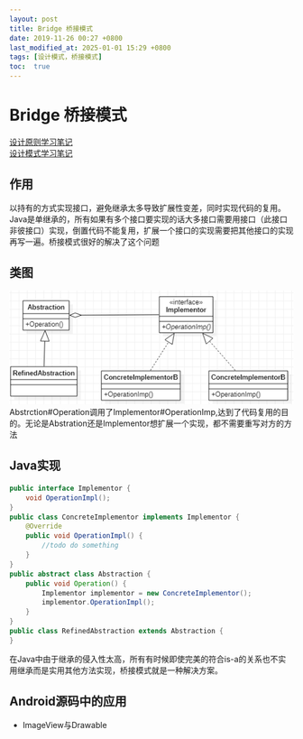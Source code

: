 ```yaml
---
layout: post
title: Bridge 桥接模式
date: 2019-11-26 00:27 +0800
last_modified_at: 2025-01-01 15:29 +0800
tags: [设计模式，桥接模式]
toc:  true
---
```

# Bridge 桥接模式

[设计原则学习笔记](https://www.jianshu.com/p/f7f79adad32b)  
[设计模式学习笔记](https://www.jianshu.com/p/08bf9381697c)  
## 作用
以持有的方式实现接口，避免继承太多导致扩展性变差，同时实现代码的复用。  
Java是单继承的，所有如果有多个接口要实现的话大多接口需要用接口（此接口非彼接口）实现，倒置代码不能复用，扩展一个接口的实现需要把其他接口的实现再写一遍。桥接模式很好的解决了这个问题
## 类图
![桥接模式类图](https://github.com/Charles199310/Charles199310.github.io/blob/main/assets/images/bridge_01.PNG?raw=true)  
Abstrction#Operation调用了Implementor#OperationImp,达到了代码复用的目的。无论是Abstration还是Implementor想扩展一个实现，都不需要重写对方的方法
## Java实现
```Java
public interface Implementor {
    void OperationImpl();
}
public class ConcreteImplementor implements Implementor {
    @Override
    public void OperationImpl() {
        //todo do something
    }
}
public abstract class Abstraction {
    public void Operation() {
        Implementor implementor = new ConcreteImplementor();
        implementor.OperationImpl();
    }
}
public class RefinedAbstraction extends Abstraction {
}
```
在Java中由于继承的侵入性太高，所有有时候即使完美的符合is-a的关系也不实用继承而是实用其他方法实现，桥接模式就是一种解决方案。

## Android源码中的应用
* ImageView与Drawable
